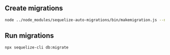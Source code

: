 ## Create migrations

```bash
node ../node_modules/sequelize-auto-migrations/bin/makemigration.js --name some-name
```

## Run migrations

```bash
npx sequelize-cli db:migrate
```
